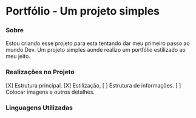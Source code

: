 # Portfólio - Um projeto simples #

### Sobre ###

Estou criando esse projeto para esta tentando dar meu primeiro passo ao mundo Dev. Um projeto simples aonde realizo um portfólio estilizado ao meu jeito.

### Realizações no Projeto ### 

[X] Estrutura principal.
[X] Estilização,
[ ] Estrutura de informações.
[ ] Colocar imagens e outros detalhes.

### Linguagens Utilizadas ###





